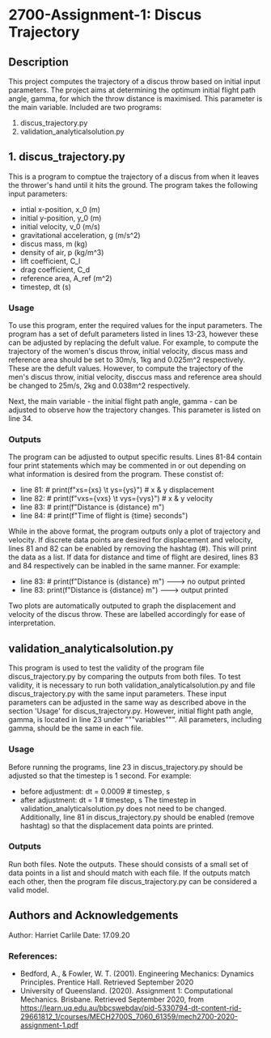 # 2700-Assignment-1: Discus Trajectory

## Description
This project computes the trajectory of a discus throw based on initial input parameters.
The project aims at determining the optimum initial flight path angle, gamma, for which the throw distance is maximised. This parameter is the main variable.
Included are two programs:
1. discus_trajectory.py 
2. validation_analyticalsolution.py

## 1. discus_trajectory.py
This is a program to comptue the trajectory of a discus from when it leaves the thrower's hand until it hits the ground.
The program takes the following input parameters: 
- intial x-position, x_0 (m)
- initial y-position, y_0 (m)
- initial velocity, v_0 (m/s)
- gravitational acceleration, g (m/s^2)
- discus mass, m (kg)
- density of air, p (kg/m^3)
- lift coefficient, C_l
- drag coefficient, C_d
- reference area, A_ref (m^2)
- timestep, dt (s)

### Usage
To use this program, enter the required values for the input parameters. 
The program has a set of defult parameters listed in lines 13-23, however these can be adjusted by replacing the defult value. For example, to compute the trajectory of the women's discus throw, initial velocity, discus mass and reference area should be set to 30m/s, 1kg and 0.025m^2 respectively. These are the defult values. However, to compute the trajectory of the men's discus throw, initial velocity, disccus mass and reference area should be changed to 25m/s, 2kg and 0.038m^2 respectively. 

Next, the main variable - the initial flight path angle, gamma - can be adjusted to observe how the trajectory changes. This parameter is listed on line 34.  

### Outputs 
The program can be adjusted to output specific results. Lines 81-84 contain four print statements which may be commented in or out depending on what information is desired from the program. These constist of:
- line 81: # print(f"xs={xs} \t ys={ys}") # x & y displacement
- line 82: # print(f"vxs={vxs} \t vys={vys}") # x & y velocity
- line 83: # print(f"Distance is {distance} m")
- line 84: # print(f"Time of flight is {time} seconds")

While in the above format, the program outputs only a plot of trajectory and velocity. If discrete data points are desired for displacement and velocity, lines 81 and 82 can be enabled by removing the hashtag (#). This will print the data as a list. If data for distance and time of flight are desired, lines 83 and 84 respectively can be inabled in the same manner. For example: 
- line 83: # print(f"Distance is {distance} m")  ---> no output printed
- line 83:  print(f"Distance is {distance} m")  ---> output printed

Two plots are automatically outputed to graph the displacement and velocity of the discus throw. These are labelled accordingly for ease of interpretation. 

## validation_analyticalsolution.py
This program is used to test the validity of the program file discus_trajectory.py by comparing the outputs from both files. 
To test validity, it is necessary to run both validation_analyticalsolution.py and file discus_trajectory.py with the same input parameters. These input parameters can be adjusted in the same way as described above in the section 'Usage' for discus_trajectory.py. However, initial flight path angle, gamma, is located in line 23 under """variables""". All parameters, including gamma, should be the same in each file. 

### Usage
Before running the programs, line 23 in discus_trajectory.py should be adjusted so that the timestep is 1 second. For example: 
- before adjustment: dt = 0.0009 # timestep, s
- after adjustment: dt = 1 # timestep, s
The timestep in validation_analyticalsolution.py does not need to be changed. 
Additionally, line 81 in discus_trajectory.py should be enabled (remove hashtag) so that the displacement data points are printed. 

### Outputs
Run both files. Note the outputs. These should consists of a small set of data points in a list and should match with each file. 
If the outputs match each other, then the program file discus_trajectory.py can be considered a valid model. 

## Authors and Acknowledgements
Author: Harriet Carlile
Date: 17.09.20

### References: 
- Bedford, A., & Fowler, W. T. (2001). Engineering Mechanics: Dynamics Principles. Prentice Hall. Retrieved September 2020
- University of Queensland. (2020). Assignment 1: Computational Mechanics. Brisbane. Retrieved September 2020, from https://learn.uq.edu.au/bbcswebdav/pid-5330794-dt-content-rid-29661812_1/courses/MECH2700S_7060_61359/mech2700-2020-assignment-1.pdf
